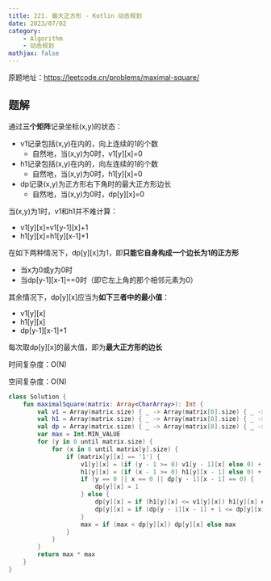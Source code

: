 ```yaml
---
title: 221. 最大正方形 - Kotlin 动态规划
date: 2023/07/02
category: 
    - Algorithm
    - 动态规划
mathjax: false
---
```

原题地址：https://leetcode.cn/problems/maximal-square/

## 题解

通过**三个矩阵**记录坐标(x,y)的状态：
- v1记录包括(x,y)在内的，向上连续的1的个数
    - 自然地，当(x,y)为0时，v1[y][x]=0
- h1记录包括(x,y)在内的，向左连续的1的个数
    - 自然地，当(x,y)为0时，h1[y][x]=0
- dp记录(x,y)为正方形右下角时的最大正方形边长
    - 自然地，当(x,y)为0时，dp[y][x]=0
   
当(x,y)为1时，v1和h1并不难计算：
- v1[y][x]=v1[y-1][x]+1
- h1[y][x]=h1[y][x-1]+1

在如下两种情况下，dp[y][x]为1，即**只能它自身构成一个边长为1的正方形**
- 当x为0或y为0时
- 当dp[y-1][x-1]==0时（即它左上角的那个相邻元素为0）

其余情况下，dp[y][x]应当为**如下三者中的最小值**：
- v1[y][x]
- h1[y][x]
- dp[y-1][x-1]+1

每次取dp[y][x]的最大值，即为**最大正方形的边长**

时间复杂度：O(N)

空间复杂度：O(N)

```kotlin
class Solution {
    fun maximalSquare(matrix: Array<CharArray>): Int {
        val v1 = Array(matrix.size) { _ -> Array(matrix[0].size) { _ -> 0 } }
        val h1 = Array(matrix.size) { _ -> Array(matrix[0].size) { _ -> 0 } }
        val dp = Array(matrix.size) { _ -> Array(matrix[0].size) { _ -> 0 } }
        var max = Int.MIN_VALUE
        for (y in 0 until matrix.size) {
            for (x in 0 until matrix[y].size) {
                if (matrix[y][x] == '1') {
                    v1[y][x] = (if (y - 1 >= 0) v1[y - 1][x] else 0) + 1
                    h1[y][x] = (if (x - 1 >= 0) h1[y][x - 1] else 0) + 1
                    if (y == 0 || x == 0 || dp[y - 1][x - 1] == 0) {
                        dp[y][x] = 1
                    } else {
                        dp[y][x] = if (h1[y][x] <= v1[y][x]) h1[y][x] else v1[y][x]
                        dp[y][x] = if (dp[y - 1][x - 1] + 1 <= dp[y][x]) dp[y - 1][x - 1] + 1 else dp[y][x]
                    }
                    max = if (max < dp[y][x]) dp[y][x] else max
                }
            }
        }
        return max * max
    }
}
```
